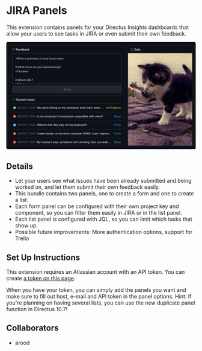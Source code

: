 # JIRA Panels

This extension contains panels for your Directus Insights dashboards that allow your users to see tasks in JIRA or even submit their own feedback.

![Screenshot](https://github.com/Arood/directus-extension-jira-panels/blob/v1.0.0/preview.png?raw=true)

## Details

- Let your users see what issues have been already submitted and being worked on, and let them submit their own feedback easily.
- This bundle contains two panels, one to create a form and one to create a list.
- Each form panel can be configured with their own project key and component, so you can filter them easily in JIRA or in the list panel.
- Each list panel is configured with JQL, so you can limit which tasks that show up.
- Possible future improvements: More authentication options, support for Trello

## Set Up Instructions

This extension requires an Atlassian account with an API token. You can create [a token on this page](https://id.atlassian.com/manage-profile/security/api-tokens).

When you have your token, you can simply add the panels you want and make sure to fill out host, e-mail and API token in the panel options. Hint: If you're planning on having several lists, you can use the new duplicate panel function in Directus 10.7!

## Collaborators

- arood